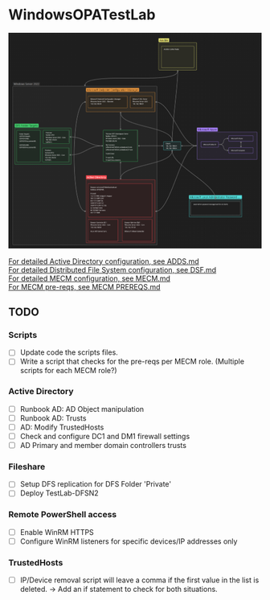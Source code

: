 # WindowsOPATestLab

![Testlab HLD](Docs/HLD.png)


[For detailed Active Directory configuration, see ADDS.md](ADDS.md)  
[For detailed Distributed File System configuration, see DSF.md](DFS.md)  
[For detailed MECM configuration, see MECM.md](MECM.md)  
[For MECM pre-reqs, see MECM PREREQS.md](MECM%20PREREQS.md)  

## TODO
### Scripts
- [ ] Update code the scripts files.
- [ ] Write a script that checks for the pre-reqs per MECM role. (Multiple scripts for each MECM role?)

### Active Directory
- [ ] Runbook AD: AD Object manipulation
- [ ] Runbook AD: Trusts
- [ ] AD: Modify TrustedHosts
- [ ] Check and configure DC1 and DM1 firewall settings
- [ ] AD Primary and member domain controllers trusts

### Fileshare
- [ ] Setup DFS replication for DFS Folder 'Private'
- [ ] Deploy TestLab-DFSN2

### Remote PowerShell access
- [ ] Enable WinRM HTTPS
- [ ] Configure WinRM listeners for specific devices/IP addresses only

### TrustedHosts
- [ ] IP/Device removal script will leave a comma if the first value in the list is deleted. -> Add an if statement to check for both situations.
